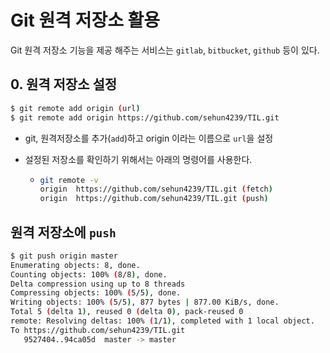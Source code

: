 # Git 원격 저장소 활용

Git 원격 저장소 기능을 제공 해주는 서비스는 `gitlab`, `bitbucket`, `github` 등이 있다.

## 0. 원격 저장소 설정

``` bash
$ git remote add origin (url)
$ git remote add origin https://github.com/sehun4239/TIL.git
```

* git, 원격저장소를 추가(`add`)하고 origin 이라는 이름으로 `url`을 설정

* 설정된 저장소를 확인하기 위해서는 아래의 명령어를 사용한다.

  * ```bash
    git remote -v
    origin  https://github.com/sehun4239/TIL.git (fetch)
    origin  https://github.com/sehun4239/TIL.git (push)
    ```



## 원격 저장소에 `push`

```bash
$ git push origin master
Enumerating objects: 8, done.
Counting objects: 100% (8/8), done.
Delta compression using up to 8 threads
Compressing objects: 100% (5/5), done.
Writing objects: 100% (5/5), 877 bytes | 877.00 KiB/s, done.
Total 5 (delta 1), reused 0 (delta 0), pack-reused 0
remote: Resolving deltas: 100% (1/1), completed with 1 local object.
To https://github.com/sehun4239/TIL.git
   9527404..94ca05d  master -> master
```

